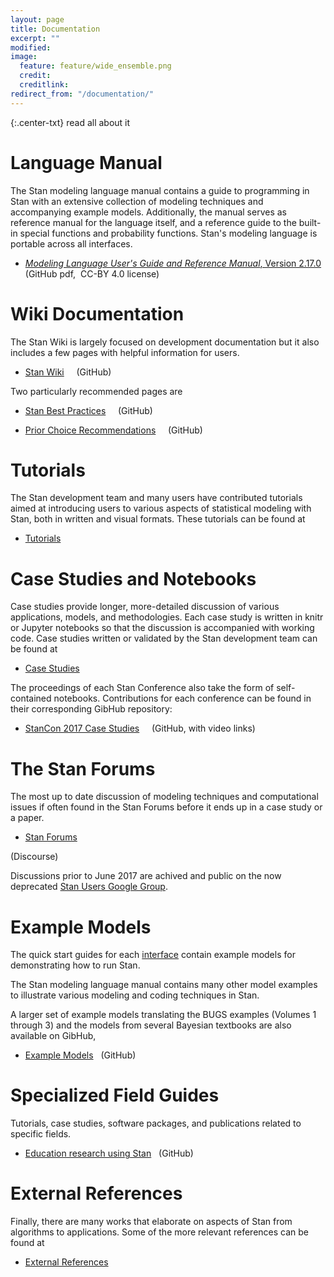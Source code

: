 ```yaml
---
layout: page
title: Documentation
excerpt: ""
modified:
image:
  feature: feature/wide_ensemble.png
  credit:
  creditlink:
redirect_from: "/documentation/"
---
```


{:.center-txt}
read all about it

# Language Manual

The Stan modeling language manual contains a guide to programming in Stan
with an extensive collection of modeling techniques and accompanying example
models.  Additionally, the manual serves as reference manual for the language
itself, and a reference guide to the built-in special functions and probability
functions.  Stan's modeling language is portable across all interfaces.

* <p>
  <a href="https://github.com/stan-dev/stan/releases/download/v2.17.0/stan-reference-2.17.0.pdf"><i>Modeling Language User's Guide and Reference Manual</i>, Version 2.17.0</a>
  <br />
  <span class="note">(GitHub pdf,&nbsp; CC-BY 4.0 license)</span>
  </p>

# Wiki Documentation

The Stan Wiki is largely focused on development documentation but it also
includes a few pages with helpful information for users.

* <p>
  <a href="https://github.com/stan-dev/stan/wiki">Stan Wiki</a> &nbsp; &nbsp; <span class="note">(GitHub)</span>
  </p>

Two particularly recommended pages are

* <p>
  <a href="https://github.com/stan-dev/stan/wiki/Stan-Best-Practices">
  Stan Best Practices</a> &nbsp; &nbsp; <span class="note">(GitHub)</span>
  </p>

* <p>
  <a href="https://github.com/stan-dev/stan/wiki/Prior-Choice-Recommendations">
  Prior Choice Recommendations</a> &nbsp; &nbsp; <span class="note">(GitHub)</span>
  </p>


# Tutorials

The Stan development team and many users have contributed tutorials aimed at introducing users to various aspects of statistical modeling with Stan, both
in written and visual formats.  These tutorials can be found at

* <p><a href="/users/documentation/tutorials.html">Tutorials</a></p>

# Case Studies and Notebooks

Case studies provide longer, more-detailed discussion of various
applications, models, and methodologies.  Each case study is written
in knitr or Jupyter notebooks so that the discussion is accompanied
with working code.  Case studies written or validated by the Stan
development team can be found at

* <p><a href="/users/documentation/case-studies.html">
  Case Studies</a></p>

The proceedings of each Stan Conference also take the form of
self-contained notebooks.  Contributions for each conference can
be found in their corresponding GibHub repository:

* <p>
  <a href="https://github.com/stan-dev/stancon_talks">StanCon 2017 Case Studies</a> &nbsp; &nbsp; <span class="note">(GitHub, with video links)</span>
  </p>

# The Stan Forums

The most up to date discussion of modeling techniques and computational
issues if often found in the Stan Forums before it ends up in a case study
or a paper.

* <p><a href="http://discourse.mc-stan.org/">Stan Forums</a>
<span class="note">(Discourse)</span></p>

Discussions prior to June 2017 are achived and public on the now deprecated
<a href="https://groups.google.com/forum/?fromgroups#!forum/stan-users">Stan Users Google Group</a>.

# Example Models

The quick start guides for each [interface](/users/interfaces/) contain
example models for demonstrating how to run Stan.

The Stan modeling language manual contains many other model examples to
illustrate various modeling and coding techniques in Stan.

A larger set of example models translating the BUGS examples (Volumes
1 through 3) and the models from several Bayesian textbooks are also
available on GibHub,

* <p>
  <a href="https://github.com/stan-dev/example-models/wiki">Example Models</a>
  &nbsp; <span class="note">(GitHub)</span>
  </p>

# Specialized Field Guides

Tutorials, case studies, software packages, and publications related to
specific fields.

* <p>
  <a href="https://education-stan.github.io">Education
    research using Stan</a>
  &nbsp; <span class="note">(GitHub)</span>
  </p>



# External References

Finally, there are many works that elaborate on aspects of Stan from
algorithms to applications.  Some of the more relevant references can be
found at

* <p><a href="/users/documentation/external.html">External References</a></p>
